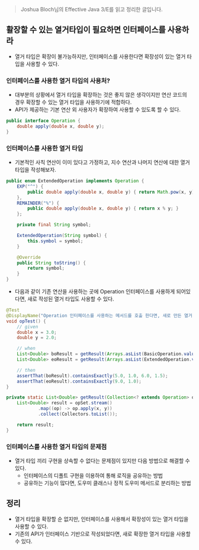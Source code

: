 > Joshua Bloch님의 Effective Java 3/E를 읽고 정리한 글입니다.
> 

## 활장할 수 있는 열거타입이 필요하면 인터페이스를 사용하라

- 열거 타입은 확장이 불가능하지만, 인터페이스를 사용한다면 확장성이 있는 열거 타입을 사용할 수 있다.

### 인터페이스를 사용한 열거 타입의 사용처?

- 대부분의 상황에서 열거 타입을 확장하는 것은 좋지 않은 생각이지만 연산 코드의 경우 확장할 수 있는 열거 타입을 사용하기에 적합하다.
- API가 제공하는 기본 연산 외 사용자가 확장하여 사용할 수 있도록 할 수 있다.

```java
public interface Operation {
    double apply(double x, double y);
}
```

### 인터페이스를 사용한 열거 타입

- 기본적인 사칙 연산이 이미 있다고 가정하고, 지수 연산과 나머지 연산에 대한 열거타입을 작성해보자.

```java
public enum ExtendedOperation implements Operation {
    EXP("^") {
        public double apply(double x, double y) { return Math.pow(x, y); }
    },
    REMAINDER("%") {
        public double apply(double x, double y) { return x % y; }
    };

    private final String symbol;

    ExtendedOperation(String symbol) {
        this.symbol = symbol;
    }

    @Override
    public String toString() {
        return symbol;
    }
}
```

- 다음과 같이 기존 연산을 사용하는 곳에 Operation 인터페이스를 사용하게 되어있다면, 새로 작성된 열거 타입도 사용할 수 있다.

```java
@Test
@DisplayName("Operation 인터페이스를 사용하는 메서드를 호출 한다면, 새로 만든 열거 타입도 사용할 수 있다.")
void opTest() {
    // given
    double x = 3.0;
    double y = 2.0;

    // when
    List<Double> boResult = getResult(Arrays.asList(BasicOperation.values()), x, y);
    List<Double> eoResult = getResult(Arrays.asList(ExtendedOperation.values()), x, y);

    // then
    assertThat(boResult).containsExactly(5.0, 1.0, 6.0, 1.5);
    assertThat(eoResult).containsExactly(9.0, 1.0);
}

private static List<Double> getResult(Collection<? extends Operation> opSet, double x, double y) {
    List<Double> result = opSet.stream()
            .map((op) -> op.apply(x, y))
            .collect(Collectors.toList());

    return result;
}
```

### 인터페이스를 사용한 열거 타입의 문제점

- 열거 타입 끼리 구현을 상속할 수 없다는 문제점이 있지만 다음 방법으로 해결할 수 있다.
    - 인터페이스의 디폴트 구현을 이용하여 통해 로직을 공유하는 방법
    - 공유하는 기능이 많다면, 도우미 클래스나 정적 도우미 메서드로 분리하는 방법

## 정리

- 열거 타입을 확장할 순 없지만, 인터페이스를 사용해서 확장성이 있는 열거 타입을 사용할 수 있다.
- 기존의 API가 인터페이스 기반으로 작성되었다면, 새로 확장한 열거 타입을 사용할 수 있다.